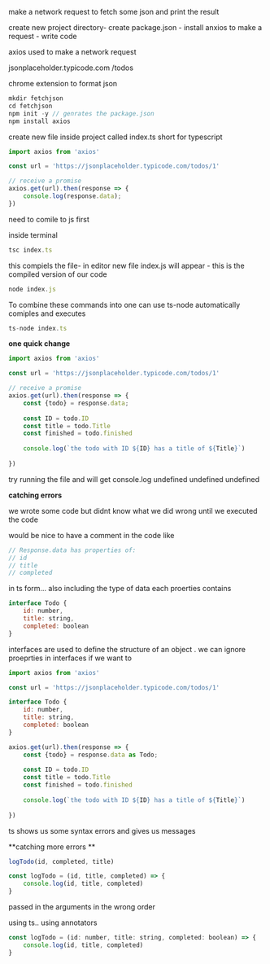 make a network request to fetch some json and print the result

create new project directory- create package.json - install anxios to make a request - write code

axios used to make a network request

jsonplaceholder.typicode.com /todos

chrome extension to format json

```jsx
mkdir fetchjson
cd fetchjson
npm init -y // genrates the package.json
npm install axios 
```

create new file inside project called index.ts short for typescript

```jsx
import axios from 'axios'

const url = 'https://jsonplaceholder.typicode.com/todos/1'

// receive a promise
axios.get(url).then(response => {
    console.log(response.data);
})
```

need to comile to js first

inside terminal

```jsx
tsc index.ts
```

this compiels the file- in editor new file index.js will appear - this is the compiled version of our code

```jsx
node index.js
```

To combine these commands into one can use ts-node automatically comiples and executes

```jsx
ts-node index.ts
```

**one quick change**

```jsx
import axios from 'axios'

const url = 'https://jsonplaceholder.typicode.com/todos/1'

// receive a promise
axios.get(url).then(response => {
    const {todo} = response.data;
    
    const ID = todo.ID
    const title = todo.Title
    const finished = todo.finished
    
    console.log(`the todo with ID ${ID} has a title of ${Title}`)
    
})
```

try running the file and will get console.log undefined undefined undefined

**catching errors**

we wrote some code but didnt know what we did wrong until we executed the code

would be nice to have a comment in the code like

```jsx
// Response.data has properties of:
// id
// title
// completed
```

in ts form… also including the type of data each proerties contains

```jsx
interface Todo {
    id: number,
    title: string,
    completed: boolean
}
```

interfaces are used to define the structure of an object . we can ignore proeprties in interfaces if we want to

```jsx
import axios from 'axios'

const url = 'https://jsonplaceholder.typicode.com/todos/1'

interface Todo {
    id: number,
    title: string,
    completed: boolean
}

axios.get(url).then(response => {
    const {todo} = response.data as Todo;
    
    const ID = todo.ID
    const title = todo.Title
    const finished = todo.finished
    
    console.log(`the todo with ID ${ID} has a title of ${Title}`)
    
})
```

ts shows us some syntax errors and gives us messages

**catching more errors **

```jsx
logTodo(id, completed, title)

const logTodo = (id, title, completed) => {
    console.log(id, title, completed)
}
```

passed in the arguments in the wrong order

using ts.. using annotators

```jsx
const logTodo = (id: number, title: string, completed: boolean) => {
    console.log(id, title, completed)
}
```



